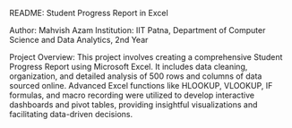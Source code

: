 README: Student Progress Report in Excel

Author: Mahvish Azam
Institution: IIT Patna, Department of Computer Science and Data Analytics, 2nd Year

Project Overview: This project involves creating a comprehensive Student Progress Report using Microsoft Excel. It includes data cleaning, organization, and detailed analysis of 500 rows and columns of data sourced online. Advanced Excel functions like HLOOKUP, VLOOKUP, IF formulas, and macro recording were utilized to develop interactive dashboards and pivot tables, providing insightful visualizations and facilitating data-driven decisions.
